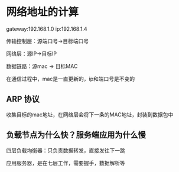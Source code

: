 # 网络地址的计算

gateway:192.168.1.0 ip:192.168.1.4



传输控制层：源端口号->目标端口号

网络层：源IP->目标IP

数据链路：源mac -> 目标MAC



在通信过程中，mac是一直更新的，ip和端口号是不变的



## ARP 协议

收集目标的mac地址，在网络层会将下一条的MAC地址，封装到数据包中



## 负载节点为什么快？服务端应用为什么慢

四层负载均衡器：只负责数据转发，直接发往下一跳

应用服务器，是在七层工作，需要握手，数据解析等